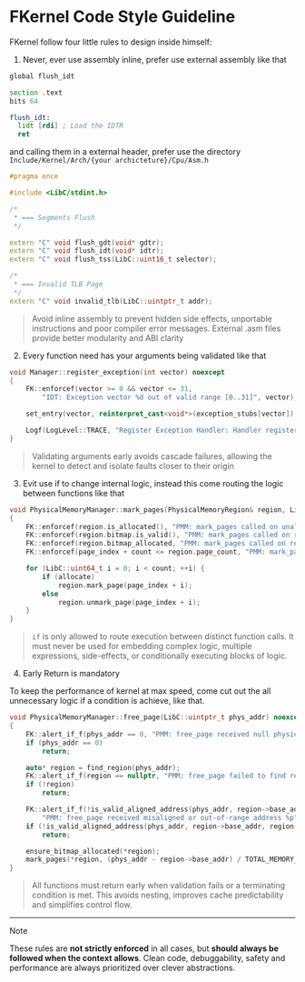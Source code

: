 # FKernel Code Style Guideline

FKernel follow four little rules to design inside himself:

1. Never, ever use assembly inline, prefer use external assembly like that 


```asm
global flush_idt

section .text 
bits 64 

flush_idt:
  lidt [rdi] ; Load the IDTR
  ret
```

and calling them in a external header, prefer use the directory `Include/Kernel/Arch/{your archicteture}/Cpu/Asm.h`

```cpp
#pragma once

#include <LibC/stdint.h>

/*
 * === Segments Flush
 */

extern "C" void flush_gdt(void* gdtr);
extern "C" void flush_idt(void* idtr);
extern "C" void flush_tss(LibC::uint16_t selector);

/*
 * === Invalid TLB Page
 */
extern "C" void invalid_tlb(LibC::uintptr_t addr);
```

> Avoid inline assembly to prevent hidden side effects, unportable instructions and poor compiler error messages. 
> External .asm files provide better modularity and ABI clarity

2. Every function need has your arguments being validated like that 

```cpp
void Manager::register_exception(int vector) noexcept
{
    FK::enforcef(vector >= 0 && vector <= 31,
        "IDT: Exception vector %d out of valid range [0..31]", vector);

    set_entry(vector, reinterpret_cast<void*>(exception_stubs[vector]), KERNEL_CODE_SELECTOR, IDT_TYPE_INTERRUPT_GATE, isr_ist[vector]);

    Logf(LogLevel::TRACE, "Register Exception Handler: Handler registered for Exception %u (%s)", vector, named_exception(vector));
}
```
> Validating arguments early avoids cascade failures, allowing the kernel to detect and isolate faults closer to their origin

3. Evit use if to change internal logic, instead this come routing the logic between functions like that

```cpp 
void PhysicalMemoryManager::mark_pages(PhysicalMemoryRegion& region, LibC::uint64_t page_index, LibC::uint64_t count, bool allocate) noexcept
{
    FK::enforcef(region.is_allocated(), "PMM: mark_pages called on unallocated region base=%p", region.base_addr);
    FK::enforcef(region.bitmap.is_valid(), "PMM: mark_pages called on region with invalid bitmap base=%p", region.base_addr);
    FK::enforcef(region.bitmap_allocated, "PMM: mark_pages called on region with unallocated bitmap base=%p", region.base_addr);
    FK::enforcef(page_index + count <= region.page_count, "PMM: mark_pages range out of bounds base=%p", region.base_addr);

    for (LibC::uint64_t i = 0; i < count; ++i) {
        if (allocate)
            region.mark_page(page_index + i);
        else
            region.unmark_page(page_index + i);
    }
}
```

> `if` is only allowed to route execution between distinct function calls.
> It must never be used for embedding complex logic, multiple expressions, side-effects, or conditionally executing blocks of logic.

4. Early Return is mandatory

To keep the performance of kernel at max speed, come cut out the all unnecessary logic if a condition is achieve, like that. 

```cpp
void PhysicalMemoryManager::free_page(LibC::uintptr_t phys_addr) noexcept
{
    FK::alert_if_f(phys_addr == 0, "PMM: free_page received null physical address");
    if (phys_addr == 0)
        return;

    auto* region = find_region(phys_addr);
    FK::alert_if_f(region == nullptr, "PMM: free_page failed to find region for address %p", phys_addr);
    if (!region)
        return;

    FK::alert_if_f(!is_valid_aligned_address(phys_addr, region->base_addr, region->page_count),
        "PMM: free_page received misaligned or out-of-range address %p", phys_addr);
    if (!is_valid_aligned_address(phys_addr, region->base_addr, region->page_count))
        return;

    ensure_bitmap_allocated(*region);
    mark_pages(*region, (phys_addr - region->base_addr) / TOTAL_MEMORY_PAGE_SIZE, 1, false);
}
```

> All functions must return early when validation fails or a terminating condition is met.
> This avoids nesting, improves cache predictability and simplifies control flow.

--- 

> [!NOTE]
> These rules are **not strictly enforced** in all cases, but **should always be followed when the context allows**.
> Clean code, debuggability, safety and performance are always prioritized over clever abstractions.
